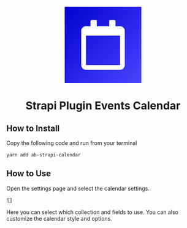 <p align="center">
  <img src="./logo.png" width="200" alt="Logo" />
</p>
<h1 align="center">Strapi Plugin Events Calendar</h1>

## How to Install

Copy the following code and run from your terminal

```
yarn add ab-strapi-calendar
```

## How to Use

Open the settings page and select the calendar settings.

![]

Here you can select which collection and fields to use.
You can also customize the calendar style and options.

